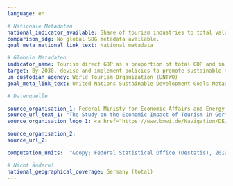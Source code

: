 ```yaml
---
language: en

# Nationale Metadaten
national_indicator_available: Share of tourism industries to total value added
comparison_sdg: No global SDG metadata available.
goal_meta_national_link_text: National metadata

# Globale Metadaten
indicator_name: Tourism direct GDP as a proportion of total GDP and in growth rate
target: By 2030, devise and implement policies to promote sustainable tourism that creates jobs and promotes local culture and products
un_custodian_agency: World Tourism Organization (UNTWO)
goal_meta_link_text: United Nations Sustainable Development Goals Metadata

# Datenquelle

source_organisation_1: Federal Ministy for Economic Affairs and Energy (BMWI)
source_url_text_1: "The Study on the Economic Impact of Tourism in Germany (Only available in German)"
source_organisation_logo_1: <a href="https://www.bmwi.de/Navigation/DE/Home/home.html"><img src=https://g205sdgs.github.io/sdg-indicators/public/LogosEn/bmwi.png" alt="Logo BMWI” /></a>

source_organisation_2:
source_url_2:

computation_units:  "&copy; Federal Statistical Office (Destatis), 2019"

# Nicht ändern!
national_geographical_coverage: Germany (total)
---
```

